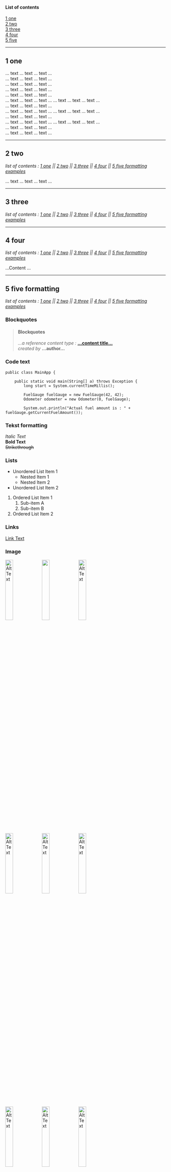 #### List of contents

[1 one](#1-one)  
[2 two](#2-two)  
[3 three](#3-three)  
[4 four](#4-four)  
[5 five](#5-five-formatting)
___
## 1 one

... text ... text ... text ...  
... text ... text ... text ...  
... text ... text ... text ...  
... text ... text ... text ...  
... text ... text ... text ...  
... text ... text ... text ...
... text ... text ... text ...  
... text ... text ... text ...  
... text ... text ... text ...
... text ... text ... text ...  
... text ... text ... text ...  
... text ... text ... text ...
... text ... text ... text ...  
... text ... text ... text ...  
... text ... text ... text ...


___
## 2 two

*list of contents : [1 one](#1-one) || [2 two](#2-two) || [3 three](#3-three) || [4 four](#4-four) || [5 five formatting examples](#5-five-formatting)*

... text ... text ... text ...

___

## 3 three
*list of contents : [1 one](#1-one) || [2 two](#2-two) || [3 three](#3-three) || [4 four](#4-four) || [5 five formatting examples](#5-five-formatting)*
___

## 4 four
*list of contents : [1 one](#1-one) || [2 two](#2-two) || [3 three](#3-three) || [4 four](#4-four) || [5 five formatting examples](#5-five-formatting)*

...Content ...
___

## 5 five formatting
*list of contents : [1 one](#1-one) || [2 two](#2-two) || [3 three](#3-three) || [4 four](#4-four) || [5 five formatting examples](#5-five-formatting)*


### Blockquotes
> #### Blockquotes
>
> *...a reference content type :*  [**...content title...** ](https://www.udemy.com/course/functional-programming-with-java "Nice content for a start.")  
> *created by* **...author...**

### Code text
~~~
public class MainApp {

    public static void main(String[] a) throws Exception {
        long start = System.currentTimeMillis();

        FuelGauge fuelGauge = new FuelGauge(42, 42);
        Odometer odometer = new Odometer(0, fuelGauge);

        System.out.println("Actual fuel amount is : " + fuelGauge.getCurrentFuelAmount());
~~~


### Tekst formatting
*Italic Text*  
**Bold Text**  
~~Strikethrough~~  

### Lists
- Unordered List Item 1
    - Nested Item 1
    - Nested Item 2
- Unordered List Item 2

1. Ordered List Item 1
    1. Sub-item A
    2. Sub-item B
2. Ordered List Item 2

### Links
[Link Text](https://www.example.com "Link Title")

### Image
<img src="https://github.com/PawelBugiel/md_test/blob/main/.idea/resources/java_6x3.png?raw=true" alt="Alt Text" width="22%" height="22%">
<img src="https://github.com/PawelBugiel/md_test/blob/main/.idea/resources/hibernate_6x3.png?raw=true" width="22%" height="22%">
<img src="https://github.com/PawelBugiel/md_test/blob/main/.idea/resources/spring_6x3.png?raw=true" alt="Alt Text" width="22%" height="22%">  <br>
<img src="https://github.com/PawelBugiel/md_test/blob/main/.idea/resources/openapi_swagger_6x3.png?raw=true" alt="Alt Text" width="22%" height="22%">
<img src="https://github.com/PawelBugiel/md_test/blob/main/.idea/resources/postman_6x3.png?raw=true" alt="Alt Text" width="22%" height="22%">
<img src="https://github.com/PawelBugiel/md_test/blob/main/.idea/resources/open_weather_6x3.png?raw=true" alt="Alt Text" width="22%" height="22%"> <br>
<img src="https://github.com/PawelBugiel/md_test/blob/main/.idea/resources/mysql_6x3.png?raw=true" alt="Alt Text" width="22%" height="22%">
<img src="https://github.com/PawelBugiel/md_test/blob/main/.idea/resources/junit_6x3.png?raw=true" alt="Alt Text" width="22%" height="22%">
<img src="https://github.com/PawelBugiel/md_test/blob/main/.idea/resources/mockito_6x3.png?raw=true" alt="Alt Text" width="22%" height="22%"> <br>
<img src="https://github.com/PawelBugiel/md_test/blob/main/.idea/resources/gitbash_6x3.png?raw=true" alt="Alt Text" width="22%" height="22%">
<img src="https://github.com/PawelBugiel/md_test/blob/main/.idea/resources/lombok_6x3.png?raw=true" alt="Alt Text" width="22%" height="22%">
<img src="https://i0.wp.com/www.beabetterdev.com/wp-content/uploads/2021/01/intellij-519-d4ff21c469.png?fit=519%2C140&ssl=1" alt="Alt Text" width="22%" height="22%"> <br>
<img src="https://about.codecov.io/wp-content/uploads/2020/11/jacoco-logo.png" alt="Alt Text" width="22%" height="22%">
<img src="https://logowik.com/content/uploads/images/maven-apache3537.jpg" alt="Alt Text" width="22%" height="22%">




### To do list

- [x] Write the press release
- [ ] Update the website
- [ ] Contact the media 

### Table

| No. | coumn 1 header                                                                                        | column 2 header    |
|-----|-------------------------------------------------------------------------------------------------------|--------------------|
| 1   | column 1 content                                                                                      | column 2 content   |
| 2   | column 1 content                                                                                      | column 2 content  |



